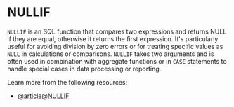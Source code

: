 # NULLIF

`NULLIF` is an SQL function that compares two expressions and returns NULL if they are equal, otherwise it returns the first expression. It's particularly useful for avoiding division by zero errors or for treating specific values as `NULL` in calculations or comparisons. `NULLIF` takes two arguments and is often used in combination with aggregate functions or in `CASE` statements to handle special cases in data processing or reporting.

Learn more from the following resources:

- [@article@NULLIF](https://www.w3schools.com/sql/func_sqlserver_nullif.asp)